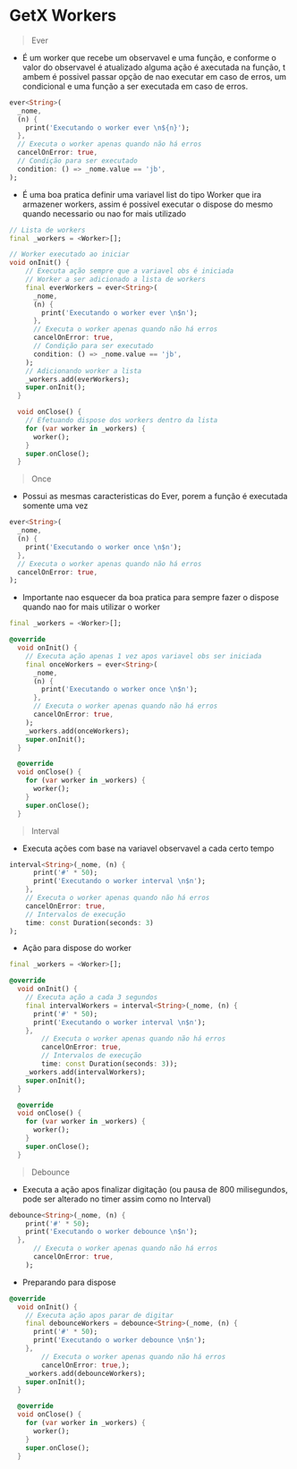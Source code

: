 # GetX Workers
> Ever
- É um worker que recebe um observavel e uma função, e conforme o valor do observavel é atualizado alguma ação é axecutada na função, t ambem é possivel passar opção de nao executar em caso de erros, um condicional e uma função a ser executada em caso de erros.
```dart
ever<String>(
  _nome,
  (n) {
    print('Executando o worker ever \n${n}');
  },
  // Executa o worker apenas quando não há erros
  cancelOnError: true,
  // Condição para ser executado
  condition: () => _nome.value == 'jb',
);
```
- É uma boa pratica definir uma variavel list do tipo Worker que ira armazener workers, assim é possivel executar o dispose do mesmo quando necessario ou nao for mais utilizado
```dart
// Lista de workers
final _workers = <Worker>[];
```
```dart
// Worker executado ao iniciar
void onInit() {
    // Executa ação sempre que a variavel obs é iniciada
    // Worker a ser adicionado a lista de workers
    final everWorkers = ever<String>(
      _nome,
      (n) {
        print('Executando o worker ever \n$n');
      },
      // Executa o worker apenas quando não há erros
      cancelOnError: true,
      // Condição para ser executado
      condition: () => _nome.value == 'jb',
    );
    // Adicionando worker a lista
    _workers.add(everWorkers);
    super.onInit();
  }

  void onClose() {
    // Efetuando dispose dos workers dentro da lista
    for (var worker in _workers) {
      worker();
    }
    super.onClose();
  }
  ```
  > Once
  - Possui as mesmas caracteristicas do Ever, porem a função é executada somente uma vez
  ```dart
ever<String>(
    _nome,
    (n) {
      print('Executando o worker once \n$n');
    },
    // Executa o worker apenas quando não há erros
    cancelOnError: true,
  );
```
- Importante nao esquecer da boa pratica para sempre fazer o dispose quando nao for mais utilizar o worker
```dart
final _workers = <Worker>[];
```
```dart
@override
  void onInit() {
    // Executa ação apenas 1 vez apos variavel obs ser iniciada
    final onceWorkers = ever<String>(
      _nome,
      (n) {
        print('Executando o worker once \n$n');
      },
      // Executa o worker apenas quando não há erros
      cancelOnError: true,
    );
    _workers.add(onceWorkers);
    super.onInit();
  }

  @override
  void onClose() {
    for (var worker in _workers) {
      worker();
    }
    super.onClose();
  }
```
> Interval
- Executa ações com base na variavel observavel a cada certo tempo
```dart
interval<String>(_nome, (n) {
      print('#' * 50);
      print('Executando o worker interval \n$n');
    },
    // Executa o worker apenas quando não há erros
    cancelOnError: true,
    // Intervalos de execução
    time: const Duration(seconds: 3)
);
```
- Ação para dispose do worker
```dart
final _workers = <Worker>[];
```
```dart
@override
  void onInit() {
    // Executa ação a cada 3 segundos
    final intervalWorkers = interval<String>(_nome, (n) {
      print('#' * 50);
      print('Executando o worker interval \n$n');
    },
        // Executa o worker apenas quando não há erros
        cancelOnError: true,
        // Intervalos de execução
        time: const Duration(seconds: 3));
    _workers.add(intervalWorkers);
    super.onInit();
  }

  @override
  void onClose() {
    for (var worker in _workers) {
      worker();
    }
    super.onClose();
  }
```
> Debounce
- Executa a ação apos finalizar digitação (ou pausa de 800 milisegundos, pode ser alterado no timer assim como no Interval)
```dart
debounce<String>(_nome, (n) {
    print('#' * 50);
    print('Executando o worker debounce \n$n');
  },
      // Executa o worker apenas quando não há erros
      cancelOnError: true,
    );
```
- Preparando para dispose
```dart
@override
  void onInit() {
    // Executa ação apos parar de digitar
    final debounceWorkers = debounce<String>(_nome, (n) {
      print('#' * 50);
      print('Executando o worker debounce \n$n');
    },
        // Executa o worker apenas quando não há erros
        cancelOnError: true,);
    _workers.add(debounceWorkers);
    super.onInit();
  }

  @override
  void onClose() {
    for (var worker in _workers) {
      worker();
    }
    super.onClose();
  }
  ```
